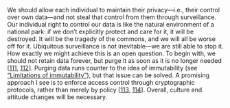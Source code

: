 We should allow each individual to maintain their privacy—i.e., their control over own data—and not
steal that control from them through surveillance. Our individual right to control our data is like
the natural environment of a national park: if we don’t explicitly protect and care for it, it will
be destroyed. It will be the tragedy of the commons, and we will all be worse off for it. Ubiquitous
surveillance is not inevitable—we are still able to stop it. 
How exactly we might achieve this is an open question. To begin with, we should not retain data
forever, but purge it as soon as it is no longer needed
[[111](ch12.html#Ceglowski2015vw),
[112](ch12.html#Thielman2016bt)]. Purging data runs counter to the idea of immutability (see
[“Limitations of immutability”](ch11.html#sec_stream_immutability_limitations)), but that issue can be solved. A promising approach I see
is to enforce access control through cryptographic protocols, rather than merely by policy
[[113](ch12.html#Friedersdorf2014yc),
[114](ch12.html#Rogaway2015uc)].
Overall, culture and attitude changes will be necessary.